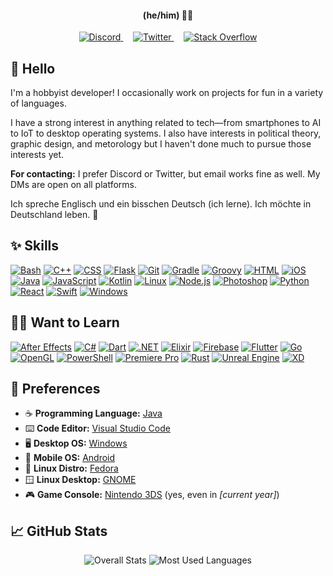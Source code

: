 <h4 align="center">(he/him) &#128104;&#8205;&#128187;</h4>

<p align="center">
    <a href="https://discords.com/bio/p/lukepc">
        <img src="https://raw.githubusercontent.com/ConsoleLogLuke/ConsoleLogLuke/main/Icons/Social/Discord.png" alt="Discord">
    </a>
    &nbsp;&nbsp;&nbsp;
    <a href="https://twitter.com/ConsoleLogLuke">
        <img src="https://raw.githubusercontent.com/ConsoleLogLuke/ConsoleLogLuke/main/Icons/Social/Twitter.png" alt="Twitter">
    </a>
    &nbsp;&nbsp;&nbsp;
    <a href="https://stackoverflow.com/users/12108274/luke-chambers">
        <img src="https://raw.githubusercontent.com/ConsoleLogLuke/ConsoleLogLuke/main/Icons/Social/StackOverflow.png" alt="Stack Overflow">
    </a>
</p>

## :wave: Hello

I'm a hobbyist developer! I occasionally work on projects for fun in a variety of languages.

I have a strong interest in anything related to tech—from smartphones to AI to IoT to desktop operating systems. I also have interests in political theory, graphic design, and metorology but I haven't done much to pursue those interests yet.

**For contacting:** I prefer Discord or Twitter, but email works fine as well. My DMs are open on all platforms.

Ich spreche Englisch und ein bisschen Deutsch (ich lerne). Ich möchte in Deutschland leben. :slightly_smiling_face:

## :sparkles: Skills

[![Bash](https://raw.githubusercontent.com/ConsoleLogLuke/ConsoleLogLuke/main/Icons/Skills/Bash.png)](https://www.gnu.org/software/bash/)
[![C++](https://raw.githubusercontent.com/ConsoleLogLuke/ConsoleLogLuke/main/Icons/Skills/CPlusPlus.png)](https://isocpp.org/)
[![CSS](https://raw.githubusercontent.com/ConsoleLogLuke/ConsoleLogLuke/main/Icons/Skills/Css.png)](https://www.w3.org/Style/CSS/)
[![Flask](https://raw.githubusercontent.com/ConsoleLogLuke/ConsoleLogLuke/main/Icons/Skills/Flask.png)](https://flask.palletsprojects.com/)
[![Git](https://raw.githubusercontent.com/ConsoleLogLuke/ConsoleLogLuke/main/Icons/Skills/Git.png)](https://git-scm.com/)
[![Gradle](https://raw.githubusercontent.com/ConsoleLogLuke/ConsoleLogLuke/main/Icons/Skills/Gradle.png)](https://gradle.org/)
[![Groovy](https://raw.githubusercontent.com/ConsoleLogLuke/ConsoleLogLuke/main/Icons/Skills/Groovy.png)](https://groovy-lang.org/)
[![HTML](https://raw.githubusercontent.com/ConsoleLogLuke/ConsoleLogLuke/main/Icons/Skills/Html.png)](https://html.spec.whatwg.org/multipage/)
[![iOS](https://raw.githubusercontent.com/ConsoleLogLuke/ConsoleLogLuke/main/Icons/Skills/iOS.png)](https://developer.apple.com/ios/)
[![Java](https://raw.githubusercontent.com/ConsoleLogLuke/ConsoleLogLuke/main/Icons/Skills/Java.png)](https://www.oracle.com/java/)
[![JavaScript](https://raw.githubusercontent.com/ConsoleLogLuke/ConsoleLogLuke/main/Icons/Skills/JavaScript.png)](https://www.javascript.com/)
[![Kotlin](https://raw.githubusercontent.com/ConsoleLogLuke/ConsoleLogLuke/main/Icons/Skills/Kotlin.png)](https://kotlinlang.org/)
[![Linux](https://raw.githubusercontent.com/ConsoleLogLuke/ConsoleLogLuke/main/Icons/Skills/Linux.png)](https://www.kernel.org/)
[![Node.js](https://raw.githubusercontent.com/ConsoleLogLuke/ConsoleLogLuke/main/Icons/Skills/NodeJS.png)](https://nodejs.org/)
[![Photoshop](https://raw.githubusercontent.com/ConsoleLogLuke/ConsoleLogLuke/main/Icons/Skills/Photoshop.png)](https://www.adobe.com/products/photoshop.html)
[![Python](https://raw.githubusercontent.com/ConsoleLogLuke/ConsoleLogLuke/main/Icons/Skills/Python.png)](https://www.python.org/)
[![React](https://raw.githubusercontent.com/ConsoleLogLuke/ConsoleLogLuke/main/Icons/Skills/React.png)](https://reactjs.org/)
[![Swift](https://raw.githubusercontent.com/ConsoleLogLuke/ConsoleLogLuke/main/Icons/Skills/Swift.png)](https://developer.apple.com/swift/)
[![Windows](https://raw.githubusercontent.com/ConsoleLogLuke/ConsoleLogLuke/main/Icons/Skills/Windows.png)](https://developer.microsoft.com/windows/)

## :man_teacher: Want to Learn

[![After Effects](https://raw.githubusercontent.com/ConsoleLogLuke/ConsoleLogLuke/main/Icons/Skills/AfterEffects.png)](https://www.adobe.com/products/aftereffects.html)
[![C#](https://raw.githubusercontent.com/ConsoleLogLuke/ConsoleLogLuke/main/Icons/Skills/CSharp.png)](https://docs.microsoft.com/dotnet/csharp/)
[![Dart](https://raw.githubusercontent.com/ConsoleLogLuke/ConsoleLogLuke/main/Icons/Skills/Dart.png)](https://dart.dev/)
[![.NET](https://raw.githubusercontent.com/ConsoleLogLuke/ConsoleLogLuke/main/Icons/Skills/DotNet.png)](https://dotnet.microsoft.com/)
[![Elixir](https://raw.githubusercontent.com/ConsoleLogLuke/ConsoleLogLuke/main/Icons/Skills/Elixir.png)](https://elixir-lang.org/)
[![Firebase](https://raw.githubusercontent.com/ConsoleLogLuke/ConsoleLogLuke/main/Icons/Skills/Firebase.png)](https://firebase.google.com/)
[![Flutter](https://raw.githubusercontent.com/ConsoleLogLuke/ConsoleLogLuke/main/Icons/Skills/Flutter.png)](https://flutter.dev/)
[![Go](https://raw.githubusercontent.com/ConsoleLogLuke/ConsoleLogLuke/main/Icons/Skills/Go.png)](https://golang.org/)
[![OpenGL](https://raw.githubusercontent.com/ConsoleLogLuke/ConsoleLogLuke/main/Icons/Skills/OpenGL.png)](https://www.opengl.org/)
[![PowerShell](https://raw.githubusercontent.com/ConsoleLogLuke/ConsoleLogLuke/main/Icons/Skills/PowerShell.png)](https://docs.microsoft.com/powershell/)
[![Premiere Pro](https://raw.githubusercontent.com/ConsoleLogLuke/ConsoleLogLuke/main/Icons/Skills/PremierePro.png)](https://www.adobe.com/products/premiere.html)
[![Rust](https://raw.githubusercontent.com/ConsoleLogLuke/ConsoleLogLuke/main/Icons/Skills/Rust.png)](https://www.rust-lang.org/)
[![Unreal Engine](https://raw.githubusercontent.com/ConsoleLogLuke/ConsoleLogLuke/main/Icons/Skills/UnrealEngine.png)](https://www.unrealengine.com/)
[![XD](https://raw.githubusercontent.com/ConsoleLogLuke/ConsoleLogLuke/main/Icons/Skills/XD.png)](https://www.adobe.com/products/xd.html)

## :zany_face: Preferences

* :coffee: **Programming Language:** [Java](https://www.oracle.com/java/)
* :keyboard: **Code Editor:** [Visual Studio Code](https://code.visualstudio.com/)
* :desktop_computer: **Desktop OS:** [Windows](https://www.microsoft.com/windows/)
* :iphone: **Mobile OS:** [Android](https://www.android.com/)
* :penguin: **Linux Distro:** [Fedora](https://getfedora.org/)
* :window: **Linux Desktop:** [GNOME](https://www.gnome.org/)
* :video_game: **Game Console:** [Nintendo 3DS](https://en.wikipedia.org/wiki/Nintendo_3DS) (yes, even in *[current year]*)

## :chart_with_upwards_trend: GitHub Stats

<p align="center">
    <img src="https://github-readme-stats.vercel.app/api?username=ConsoleLogLuke&title_color=402e32&text_color=ffffff&icon_color=402e32&bg_color=ec8552&hide_border=true&border_radius=25&hide_rank=true&show_icons=true&count_private=true&custom_title=Overall%20Stats" alt="Overall Stats">
    <img src="https://github-readme-stats.vercel.app/api/top-langs/?username=ConsoleLogLuke&title_color=402e32&text_color=ffffff&bg_color=ec8552&hide_border=true&border_radius=25&layout=compact" alt="Most Used Languages">
</p>
